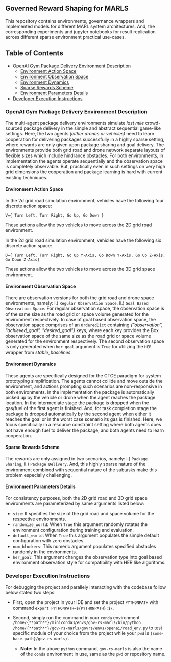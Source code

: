 ## Governed Reward Shaping for MARLS

This repository contains environments, governance wrappers and implemented models for different MARL system architectures.
And, the corresponding experiments and jupyter notebooks for result replication across different sparse environment practical use-cases.

## Table of Contents

* [OpenAI Gym Package Delivery Environment Description](#openai-gym-package-delivery-environment-description)
  * [Environment Action Space](#environment-action-space)
  * [Environment Observation Space](#environment-observation-space)
  * [Environment Dynamics](#environment-dynamics)
  * [Sparse Rewards Scheme](#sparse-rewards-scheme)
  * [Environment Parameters Details](#environment-parameters-details)
* [Developer Execution Instructions](#developer-execution-instructions)

### OpenAI Gym Package Delivery Environment Description

The multi-agent package delivery environments simulate _last mile_ crowd-sourced package delivery in the simple and abstract sequential game-like settings.
Here, the two agents _(either drones or vehicles)_ need to learn cooperation for delivering packages successfully in a highly sparse setting, where rewards are only given upon package sharing and goal delivery.
The environments provide both grid road and drone network separate layouts of flexible sizes which include hindrance obstacles.
For both environments, in implementation the agents operate sequentially and the observation space is completely observable.
But, practically even in such settings on very high grid dimensions the cooperation and package learning is hard with current existing techniques.

#### Environment Action Space
  
In the 2d grid road simulation environment, vehicles have the following four discrete action space:

`V={ Turn Left, Turn Right, Go Up, Go Down }`

These actions allow the two vehicles to move across the 2D grid road environment.

In the 2d grid road simulation environment, vehicles have the following six discrete action space:

`D={ Turn Left, Turn Right, Go Up Y-Axis, Go Down Y-Axis, Go Up Z-Axis, Go Down Z-Axis}`

These actions allow the two vehicles to move across the 3D grid space environment.
  
#### Environment Observation Space

There are observation versions for both the grid road and drone space environments, namely: i.) `Regular Observation Space`, ii.) `Goal Based Observation Space`.
For regular observation space, the observation space is of the same size as the road grid or space volume generated for the environment respectively.
In case of goal based observation space, the observation space comprises of an `OrderedDict` containing _{"observation", "achieved_goal", "desired_goal"}_ keys, where each key provides the Box observation space of the same size as the road grid or space volume generated for the environment respectively.
The second observation space is only generated when `her_goal` argument is `True` for utilizing the `HER` wrapper from _stable\_baselines_.

#### Environment Dynamics

These agents are specifically designed for the CTCE paradigm for system prototyping simplification.
The agents cannot collide and move outside the environment, and actions prompting such scenarios are non-responsive in both environments.
In the implementation the package is automatically picked up by the vehicle or drone when the agent reaches the package location.
In the intermediate stage the package is dropped when the gas/fuel of the first agent is finished.
And, for task completion stage the package is dropped automatically by the second agent when either it reaches the goal or in the worst case scenario its gas is finished.
Here, we focus specifically in a resource constraint setting where both agents does not have enough fuel to deliver the package, and both agents need to learn cooperation.
  
#### Sparse Rewards Scheme

The rewards are only assigned in two scenarios, namely: i.) `Package Sharing`, ii.) `Package Delivery`.
And, this highly sparse nature of the environment combined with sequential nature of the subtasks make this problem especially challenging.

#### Environment Parameters Details

For consistency purposes, both the 2D grid road and 3D grid space environments are parameterized by same arguments listed below:

* `size`: It specifies the size of the grid road and space volume for the respective environments.
* `randomize_world`: When `True` this argument randomly rotates the environment configuration during training and evaluation.
* `default_world`: When `True` this argument populates the simple default configuration with zero obstacles.
* `num_blockers`: This numeric argument populates specified obstacles randomly in the environments.
* `her_goal`: This argument changes the observation type into goal based environment observation style for compatibility with HER like algorithms.

### Developer Execution Instructions

For debugging the project and parallely interacting with the codebase follow below stated two steps:

* First, open the project in your IDE and set the project `PYTHONPATH` with command `export PYTHONPATH=${PYTHONPATH}:$/.`

* Second, simply run the command in your `conda` environment `/home/{**path**}/miniconda3/envs/gov-rs-marls/bin/python
/home/{**path**}/gov-rs-marls/govrs/envs/openai/road_env.py` to test specific module of your choice from the project while your `pwd` is `{some-base-path}/gov-rs-marls/`.
  * **Note:** In the above `python` command, `gov-rs-marls` is also the name of the `conda` environment in use, same as the `pwd` or repository name.

